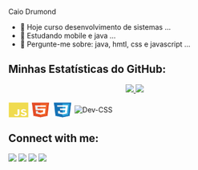 Caio Drumond


- 🔭 Hoje curso desenvolvimento de sistemas ...
- 🌱 Estudando mobile e java ...
- 💬 Pergunte-me sobre: java, hmtl, css e javascript ...
## Minhas Estatísticas do GitHub:
<div align="center">
  <a href="https://github.com/Caio1933">
    <img height="180em" src="https://github-readme-stats.vercel.app/api?username=Caio1933&show_icons=true&theme=radical"/>
    <img height="180em" src="https://github-readme-stats.vercel.app/api/top-langs/?username=Caio1933&layout=compact&theme=radical"/>
  </a>
  

</div>

<div style="display: inline_block"><br>
  <img align="center" alt="Dev-Js" height="30" width="40" src="https://raw.githubusercontent.com/devicons/devicon/master/icons/javascript/javascript-plain.svg">
  <img align="center" alt="Dev-HTML" height="30" width="40" src="https://raw.githubusercontent.com/devicons/devicon/master/icons/html5/html5-original.svg">
  <img align="center" alt="Dev-CSS" height="30" width="40" src="https://raw.githubusercontent.com/devicons/devicon/master/icons/css3/css3-original.svg">
   <img align="center" alt="Dev-CSS" height="30" width="40" src="https://cdn.jsdelivr.net/gh/devicons/devicon@latest/icons/java/java-original.svg"/>
</div>

## Connect with me:
<div>
   <a href="https://w.app/Caio1933"><img src="https://img.shields.io/badge/WhatsApp-25D366?style=for-the-badge&logo=whatsapp&logoColor=white" target="_blank"></a>
  <a href="https://www.instagram.com/caiodrumond1/profilecard/?igsh=ZDdrdHdocXU0YzJ4" target="_blank"><img src="https://img.shields.io/badge/-Instagram-%23E4405F?style=for-the-badge&logo=instagram&logoColor=white" target="_blank"></a>
  <a href="caio1933contatoprofissional@gmail.com"><img src="https://img.shields.io/badge/-Gmail-%23333?style=for-the-badge&logo=gmail&logoColor=white" target="_blank"></a>
  <a href="https://www.linkedin.com/in/caio-drumond-403790244?trk=contact-info" target="_blank"><img src="https://img.shields.io/badge/-LinkedIn-%230077B5?style=for-the-badge&logo=linkedin&logoColor=white" target="_blank"></a>
</div>



